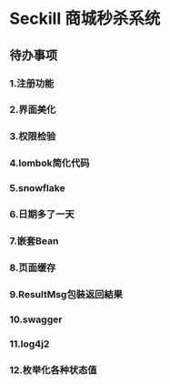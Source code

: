 # Seckill 商城秒杀系统
## 待办事项
### 1.注册功能
### 2.界面美化
### 3.权限检验
### 4.lombok简化代码
### 5.snowflake
### 6.日期多了一天
### 7.嵌套Bean
### 8.页面缓存
### 9.ResultMsg包裝返回結果
### 10.swagger
### 11.log4j2
### 12.枚举化各种状态值